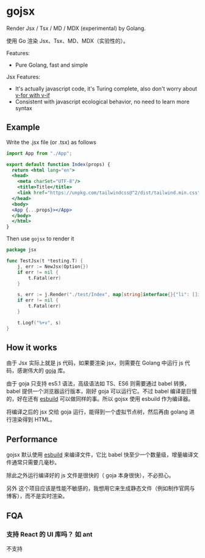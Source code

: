 # gojsx

Render Jsx / Tsx / MD / MDX (experimental) by Golang.

使用 Go 渲染 Jsx、Tsx、MD、MDX（实验性的）。

Features:
- Pure Golang, fast and simple

Jsx Features:

- It's actually javascript code, it's Turing complete, also don't worry about [v-for with v-if](https://cn.vuejs.org/guide/essentials/list.html#v-for-with-v-if)
- Consistent with javascript ecological behavior, no need to learn more syntax

## Example

Write the .jsx file (or .tsx) as follows

```jsx
import App from "./App";

export default function Index(props) {
  return <html lang="en">
  <head>
    <meta charSet="UTF-8"/>
    <title>Title</title>
    <link href="https://unpkg.com/tailwindcss@^2/dist/tailwind.min.css" rel="stylesheet"/>
  </head>
  <body>
  <App {...props}></App>
  </body>
  </html>
}
```

Then use `gojsx` to render it

```go
package jsx

func TestJsx(t *testing.T) {
	j, err := NewJsx(Option{})
	if err != nil {
		t.Fatal(err)
	}

	s, err := j.Render("./test/Index", map[string]interface{}{"li": []int64{1, 2, 3, 4}})
	if err != nil {
		t.Fatal(err)
	}

	t.Logf("%+v", s)
}
```

## How it works

由于 Jsx 实际上就是 js 代码，如果要渲染 jsx，则需要在 Golang 中运行 js 代码，感谢伟大的 [goja](https://github.com/dop251/goja) 库。

由于 goja 只支持 es5.1 语法，高级语法如 TS、ES6 则需要通过 babel 转换，babel 提供一个浏览器运行版本，刚好 goja 可以运行它。不过 babel 编译是巨慢的，好在还有 [esbuild](https://github.com/evanw/esbuild) 可以做同样的事。所以 gojsx 使用 esbuild 作为编译器。

将编译之后的 jsx 交给 goja 运行，能得到一个虚拟节点树，然后再由 golang 进行渲染得到 HTML。

## Performance

gojsx 默认使用 [esbuild](https://github.com/evanw/esbuild) 来编译文件，它比 babel 快至少一个数量级，增量编译文件通常只需要几毫秒。

除此之外运行编译好的 js 文件是很快的（ goja 本身很快），不必担心。

另外 这个项目应该是性能不敏感的，我想用它来生成静态文件（例如制作官网与博客），而不是实时渲染。

## FQA

### 支持 React 的 UI 库吗？ 如 ant

不支持
